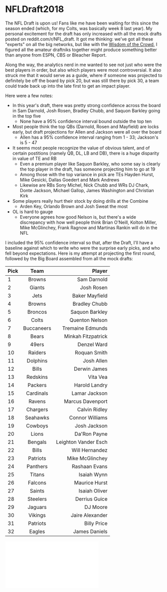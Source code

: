 # NFLDraft2018

The NFL Draft is upon us! Fans like me have been waiting for this since the season ended (which, for my Colts, was basically week 8 last year). My personal excitement for the draft has only increased with all the mock drafts posted on reddit.com/r/NFL_draft. It got me thinking: we've got all these "experts" on all the big networks, but like with the <a href ="https://en.wikipedia.org/wiki/Wisdom_of_the_crowd" target = "_blank">Wisdom of the Crowd</a>, I figured all the amateur draftniks together might produce something better than anyone from ESPN, CBS or Bleacher Report. 

Along the way, the analytics nerd in me wanted to see not just who were the best players in order, but also which players were most controversial. It also struck me that it would serve as a guide, where if someone was projected to definitely be off the board by pick 20, but was still there by pick 30, a team could trade back up into the late first to get an impact player. 

Here were a few notes:
* In this year's draft, there was pretty strong confidence across the board in Sam Darnold, Josh Rosen, Bradley Chubb, and Saquon Barkley going in the top five
    * None have a 95% confidence interval bound outside the top ten
* Most people think the top QBs (Darnold, Rosen and Mayfield) are locks early, but draft projections for Allen and Jackson were all over the board
    * Allen has a 95% confidence interval ranging from 1 - 33; Jackson's is 5 - 47
* It seems most people recognize the value of obvious talent, and of certain postitions (namely QB, DL, LB and DB), there is a huge disparity in value of TE and RB
    * Even a premium player like Saquon Barkley, who some say is clearly the top player in the draft, has someone projecting him to go at 19
    * Among those with the top variance in pick are TEs Hayden Hurst, Mike Gesicki, Dallas Goedert and Mark Andrews
    * Likewise are RBs Sony Michel, Nick Chubb and WRs DJ Chark, Donte Jackson, Michael Gallop, James Washington and Christian Kirk
* Some players really hurt their stock by doing drills at the Combine
    * Arden Key, Orlando Brown and Josh Sweat the most
* OL is hard to gauge
    * Everyone agrees how good Nelson is, but there's a wide discrepancy with how well people think Brian O'Neill, Kolton Miller, Mike McGlinchey, Frank Ragnow and Martinas Rankin will do in the NFL

I included the 95% confidence interval so that, after the Draft, I'll have a baseline against which to write who were the surprise early picks, and who fell beyond expectations. Here is my attempt at projecting the first round, followed by the Big Board assembled from all the mock drafts:

| Pick          | Team          | Player               |
| ------------- |:-------------:| --------------------:|
| 1             | Browns        | Sam Darnold          |
| 2             | Giants        | Josh Rosen           |
| 3             | Jets          | Baker Mayfield       |
| 4             | Browns        | Bradley Chubb        |
| 5             | Broncos       | Saquon Barkley       |
| 6             | Colts         | Quenton Nelson       |
| 7             | Buccaneers    | Tremaine Edmunds     |
| 8             | Bears         | Minkah Fitzpatrick   |
| 9             | 49ers         | Denzel Ward          |
| 10            | Raiders       | Roquan Smith         |
| 11            | Dolphins      | Josh Allen           |
| 12            | Bills         | Derwin James         |
| 13            | Redskins      | Vita Vea             |
| 14            | Packers       | Harold Landry        |
| 15            | Cardinals     | Lamar Jackson        |
| 16            | Ravens        | Marcus Davenport     |
| 17            | Chargers      | Calvin Ridley        |
| 18            | Seahawks      | Connor Williams      |
| 19            | Cowboys       | Josh Jackson         |
| 20            | Lions         | Da'Ron Payne         |
| 21            | Bengals       | Leighton Vander Esch |
| 22            | Bills         | Will Hernandez       |
| 23            | Patriots      | Mike McGlinchey      |
| 24            | Panthers      | Rashaan Evans        |
| 25            | Titans        | Isaiah Wynn          |
| 26            | Falcons       | Maurice Hurst        |
| 27            | Saints        | Isaiah Oliver        |
| 28            | Steelers      | Derrius Guice        |
| 29            | Jaguars       | DJ Moore             |
| 30            | Vikings       | Jaire Alexander      |
| 31            | Patriots      | Billy Price          |
| 32            | Eagles        | James Daniels        |



![NFL Draft 2018 Big Board](/plots/2018draft.pdf)
